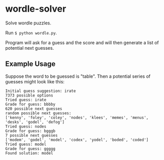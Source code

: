 # wordle-solver
Solve wordle puzzles.

Run `$ python wordle.py`.

Program will ask for a guess and the score and will then generate a list of
potential next guesses.

## Example Usage
Suppose the word to be guessed is "table". Then a potential series of guesses
might look like this:
```
Initial guess suggestion: irate
7373 possible options
Tried guess: irate
Grade for guess: bbbby
620 possible next guesses
random possible next guesses:
['kenny', 'foley', 'coley', 'nodes', 'klees', 'memes', 'menus', 'desks', 'godel', 'defog']
Tried guess: nodes
Grade for guess: bgggb
7 possible next guesses
['modem', 'godel', 'model', 'codex', 'yodel', 'boded', 'coded']
Tried guess: model
Grade for guess: ggggg
Found solution: model
```
